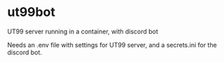 # ut99bot
UT99 server running in a container, with discord bot

Needs an .env file with settings for UT99 server, and a secrets.ini for the discord bot.
